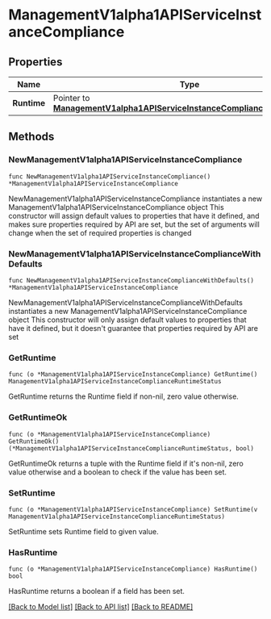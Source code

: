 # ManagementV1alpha1APIServiceInstanceCompliance

## Properties

Name | Type | Description | Notes
------------ | ------------- | ------------- | -------------
**Runtime** | Pointer to [**ManagementV1alpha1APIServiceInstanceComplianceRuntimeStatus**](ManagementV1alpha1APIServiceInstanceComplianceRuntimeStatus.md) |  | [optional] 

## Methods

### NewManagementV1alpha1APIServiceInstanceCompliance

`func NewManagementV1alpha1APIServiceInstanceCompliance() *ManagementV1alpha1APIServiceInstanceCompliance`

NewManagementV1alpha1APIServiceInstanceCompliance instantiates a new ManagementV1alpha1APIServiceInstanceCompliance object
This constructor will assign default values to properties that have it defined,
and makes sure properties required by API are set, but the set of arguments
will change when the set of required properties is changed

### NewManagementV1alpha1APIServiceInstanceComplianceWithDefaults

`func NewManagementV1alpha1APIServiceInstanceComplianceWithDefaults() *ManagementV1alpha1APIServiceInstanceCompliance`

NewManagementV1alpha1APIServiceInstanceComplianceWithDefaults instantiates a new ManagementV1alpha1APIServiceInstanceCompliance object
This constructor will only assign default values to properties that have it defined,
but it doesn't guarantee that properties required by API are set

### GetRuntime

`func (o *ManagementV1alpha1APIServiceInstanceCompliance) GetRuntime() ManagementV1alpha1APIServiceInstanceComplianceRuntimeStatus`

GetRuntime returns the Runtime field if non-nil, zero value otherwise.

### GetRuntimeOk

`func (o *ManagementV1alpha1APIServiceInstanceCompliance) GetRuntimeOk() (*ManagementV1alpha1APIServiceInstanceComplianceRuntimeStatus, bool)`

GetRuntimeOk returns a tuple with the Runtime field if it's non-nil, zero value otherwise
and a boolean to check if the value has been set.

### SetRuntime

`func (o *ManagementV1alpha1APIServiceInstanceCompliance) SetRuntime(v ManagementV1alpha1APIServiceInstanceComplianceRuntimeStatus)`

SetRuntime sets Runtime field to given value.

### HasRuntime

`func (o *ManagementV1alpha1APIServiceInstanceCompliance) HasRuntime() bool`

HasRuntime returns a boolean if a field has been set.


[[Back to Model list]](../README.md#documentation-for-models) [[Back to API list]](../README.md#documentation-for-api-endpoints) [[Back to README]](../README.md)


